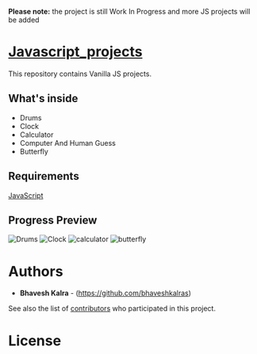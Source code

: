 **Please note:** the project is still Work In Progress and more JS projects will be added

# [Javascript_projects](https://github.com/bhaveshkalra/Javascript_projects)

This repository contains Vanilla JS projects.

## What's inside
- Drums
- Clock
- Calculator
- Computer And Human Guess
- Butterfly

## Requirements

[JavaScript](http://vanilla-js.com)

## Progress Preview
![Drums](https://user-images.githubusercontent.com/22683645/31928843-9f9a3560-b8d4-11e7-98c1-6ccd353721ce.png)
![Clock](https://user-images.githubusercontent.com/22683645/31928818-81976e48-b8d4-11e7-9b4c-4628a898731b.png)
![calculator](https://user-images.githubusercontent.com/25202996/32331102-0a8176f6-c008-11e7-9c79-5b7f74019e43.png)
![butterfly](https://user-images.githubusercontent.com/25202996/32331100-08d98456-c008-11e7-9c75-549dee6c8a05.png)

# Authors

* **Bhavesh Kalra** - (https://github.com/bhaveshkalras)

See also the list of [contributors](https://github.com/bhaveshkalra/Javascript_projects/graphs/contributors) who participated in this project.

# License
